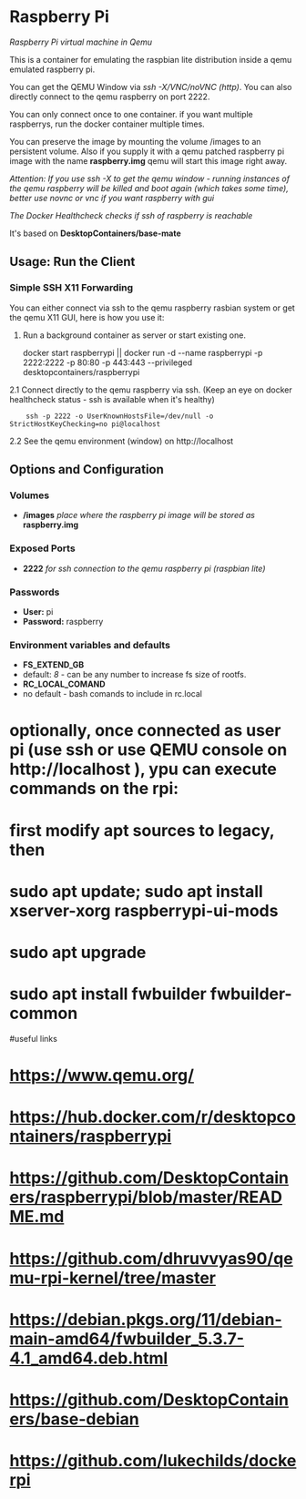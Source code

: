 # Raspberry Pi
_Raspberry Pi virtual machine in Qemu_

This is a container for emulating the raspbian lite distribution inside a qemu emulated raspberry pi.

You can get the QEMU Window via _ssh -X/VNC/noVNC (http)_. You can also directly connect to the qemu raspberry on port 2222.

You can only connect once to one container. if you want multiple raspberrys, run the docker container multiple times.

You can preserve the image by mounting the volume /images to an persistent volume.
Also if you supply it with a qemu patched raspberry pi image with the name __raspberry.img__ qemu will start this image right away.

_Attention: If you use ssh -X to get the qemu window - running instances of the qemu raspberry will be killed and boot again (which takes some time), better use novnc or vnc if you want raspberry with gui_

_The Docker Healthcheck checks if ssh of raspberry is reachable_

It's based on __DesktopContainers/base-mate__

## Usage: Run the Client


### Simple SSH X11 Forwarding

You can either connect via ssh to the qemu raspberry rasbian system or get the qemu X11 GUI, here is how you use it:

  1. Run a background container as server or start existing one.

        docker start raspberrypi || docker run -d --name raspberrypi -p 2222:2222 -p 80:80 -p 443:443 --privileged desktopcontainers/raspberrypi
     
  2.1 Connect directly to the qemu raspberry via ssh. (Keep an eye on docker healthcheck status - ssh is available when it's healthy)
  
        ssh -p 2222 -o UserKnownHostsFile=/dev/null -o StrictHostKeyChecking=no pi@localhost
        
  2.2 See the qemu environment (window) on http://localhost

## Options and Configuration

### Volumes

* __/images__ _place where the raspberry pi image will be stored as_ __raspberry.img__


### Exposed Ports

* __2222__ _for ssh connection to the qemu raspberry pi (raspbian lite)_

### Passwords

* __User:__ pi
* __Password:__ raspberry

### Environment variables and defaults

* __FS\_EXTEND\_GB__
 * default: _8_ - can be any number to increase fs size of rootfs.
* __RC\_LOCAL\_COMAND__
 * no default - bash comands to include in rc.local

# optionally, once connected as user pi (use ssh or use QEMU console on http://localhost ), ypu can execute commands on the rpi:
# first modify apt sources to legacy, then
# sudo apt update; sudo apt install xserver-xorg raspberrypi-ui-mods
# sudo apt upgrade
# sudo apt install fwbuilder fwbuilder-common
#useful links
# https://www.qemu.org/
# https://hub.docker.com/r/desktopcontainers/raspberrypi
# https://github.com/DesktopContainers/raspberrypi/blob/master/README.md
# https://github.com/dhruvvyas90/qemu-rpi-kernel/tree/master
# https://debian.pkgs.org/11/debian-main-amd64/fwbuilder_5.3.7-4.1_amd64.deb.html
# https://github.com/DesktopContainers/base-debian
# https://github.com/lukechilds/dockerpi
